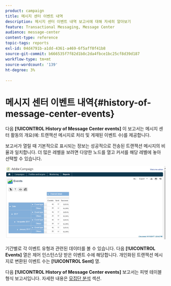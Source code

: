 ```yaml
---
product: campaign
title: 메시지 센터 이벤트 내역
description: 메시지 센터 이벤트 내역 보고서에 대해 자세히 알아보기
feature: Transactional Messaging, Message Center
audience: message-center
content-type: reference
topic-tags: reports
exl-id: 04d4791b-a1dd-4361-a469-6f5aff0f41b8
source-git-commit: b666535f7f82d1b8c2da4fbce1bc25cf8d39d187
workflow-type: tm+mt
source-wordcount: '139'
ht-degree: 3%

---
```


# 메시지 센터 이벤트 내역{#history-of-message-center-events}



다음 **[!UICONTROL History of Message Center events]** 이 보고서는 메시지 센터 활동의 개요(예: 트랜잭션 메시지로 처리 및 게재된 이벤트 수)를 제공합니다.

보고서가 열릴 때 기본적으로 표시되는 정보는 성공적으로 전송된 트랜잭션 메시지의 비율과 일치합니다. 더 많은 레벨을 보려면 다양한 노드를 열고 커서를 해당 레벨에 놓아 선택할 수 있습니다.

![](assets/messagecenter_reporting_001.png)

기간별로 각 이벤트 유형과 관련된 데이터를 볼 수 있습니다. 다음 **[!UICONTROL Events]** 열은 제어 인스턴스당 받은 이벤트 수에 해당합니다. 개인화된 트랜잭션 메시지로 변환된 이벤트 수는 **[!UICONTROL Sent]** 열.

다음 **[!UICONTROL History of Message Center events]** 보고서는 피벗 테이블 형식 보고서입니다. 자세한 내용은 [모집단 분석](../../reporting/using/about-descriptive-analysis.md) 섹션.
